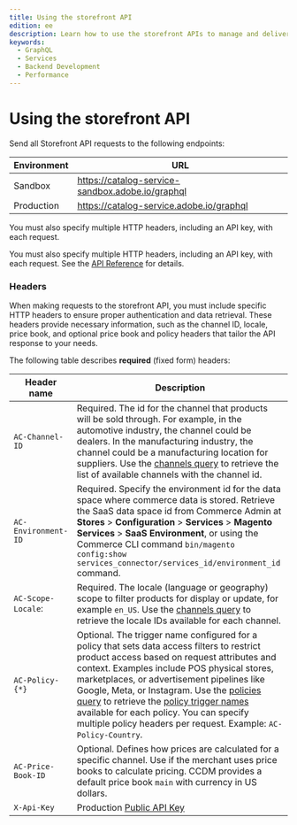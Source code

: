 ```yaml
---
title: Using the storefront API
edition: ee
description: Learn how to use the storefront APIs to manage and deliver product data to commerce storefronts or applications in the context of CCDM.
keywords:
  - GraphQL
  - Services
  - Backend Development
  - Performance
---
```


# Using the storefront API

Send all Storefront API requests to the following endpoints:

Environment | URL
----------- | ---
Sandbox    | https://catalog-service-sandbox.adobe.io/graphql
Production | https://catalog-service.adobe.io/graphql

You must also specify multiple HTTP headers, including an API key, with each request.

You must also specify multiple HTTP headers, including an API key, with each request. See the [API Reference](https://developer-stage.adobe.com/commerce/services/composable-catalog/storefront-services/api-reference/) for details.

### Headers

When making requests to the storefront API, you must include specific HTTP headers to ensure proper authentication and data retrieval. These headers provide necessary information, such as the channel ID, locale, price book, and optional price book and policy headers that tailor the API response to your needs.

The following table describes **required** (fixed form) headers:

Header name| Description
--- | ---
`AC-Channel-ID` | Required. The id for the channel that products will be sold through. For example, in the automotive industry, the channel could be dealers. In the manufacturing industry, the channel could be a manufacturing location for suppliers. Use the [channels query](https://developer-stage.adobe.com/commerce/services/graphql-api/admin-api/index.html#query-channels) to retrieve the list of available channels with the channel id.
`AC-Environment-ID`| Required. Specify the environment id for the data space where commerce data is stored. Retrieve the SaaS data space id from Commerce Admin at **Stores** > **Configuration** > **Services** > **Magento Services** > **SaaS Environment**, or using the Commerce CLI command `bin/magento config:show services_connector/services_id/environment_id` command.
`AC-Scope-Locale`: | Required. The locale (language or geography) scope to filter products for display or update, for example `en_US`. Use the [channels query](https://developer-stage.adobe.com/commerce/services/graphql-api/admin-api/index.html#query-channels) to retrieve the locale IDs available for each channel.
`AC-Policy-{*}` | Optional. The trigger name configured for a policy that sets data access filters to restrict product access based on request attributes and context. Examples include POS physical stores, marketplaces, or advertisement pipelines like Google, Meta, or Instagram. Use the [policies query](https://developer-stage.adobe.com/commerce/services/graphql-api/admin-api/index.html#query-policies) to retrieve the [policy trigger names](https://developer-stage.adobe.com/commerce/services/graphql-api/admin-api/index.html#definition-TriggerResponse) available for each policy. You can specify multiple policy headers per request. Example: `AC-Policy-Country`.
`AC-Price-Book-ID` | Optional. Defines how prices are calculated for a specific channel. Use if the merchant uses price books to calculate pricing. CCDM provides a default price book `main` with currency in US dollars.
`X-Api-Key` | Production [Public API Key](https://experienceleague.adobe.com/en/docs/commerce-merchant-services/user-guides/integration-services/saas#genapikey)|

